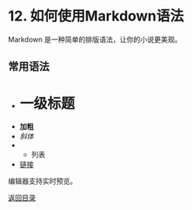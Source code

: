 # 12. 如何使用Markdown语法

Markdown 是一种简单的排版语法，让你的小说更美观。

## 常用语法
- # 一级标题
- **加粗**
- *斜体*
- - 列表
- [链接](https://example.com)

编辑器支持实时预览。

[返回目录](00-目录.md)
